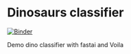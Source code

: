 # Dinosaurs classifier

[![Binder](https://mybinder.org/badge_logo.svg)](https://mybinder.org/v2/gh/alb1908/dinosaurs/HEAD?urlpath=%2Fvoila%2Frender%2Fdino_classifier.ipynb)



Demo dino classifier with fastai and Voila
